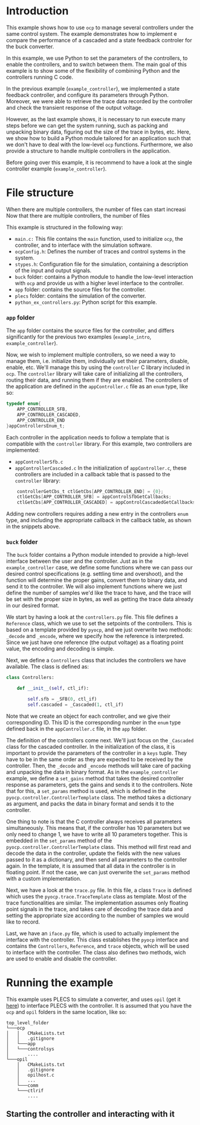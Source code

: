 # Introduction

This example shows how to use `ocp` to manage several controllers under the same control system. The example demonstrates how to implement e compare the performance of a cascaded and a state feedback controler for the buck converter.

In this example, we use Python to set the parameters of the controllers, to enable the controllers, and to switch between them.  The main goal of this example is to show some of the flexibility of combining Python and the controllers running C code. 

In the previous example (`example_controller`), we implemented a state feedback controller, and configure its parameters through Python. Moreover, we were able to retrieve the trace data recorded by the controller and check the transient response of the output voltage. 

However, as the last example shows, it is necessary to run execute many steps before we can get the system running, such as packing and unpacking binary data, figuring out the size of the trace in bytes, etc. Here, we show how to build a Python module tailored for an application such that we don't have to deal with the low-level `ocp` functions. Furthermore, we also provide a structure to handle multiple controllers in the application.

Before going over this example, it is recommend to have a look at the single controller example (`example_controller`). 


# File structure



When there are multiple controllers, the number of files can start increasi
Now that there are multiple controllers, the number of files 

This example is structured in the following way:

- `main.c:` This file contains the `main` function, used to initialize `ocp`, the controller, and to interface with the simulation software.
- `ocpConfig.h`: Defines the number of traces and control systems in the system.
- `stypes.h`: Configuration file for the simulation, containing a description of the input and output signals.
- `buck` folder: contains a Python module to handle the low-level interaction with `ocp` and provide us with a higher level interface to the controller.
- `app` folder: contains the source files for the controller.
- `plecs` folder: contains the simulation of the converter.
- `python_ex_controllers.py`: Python script for this example.

### `app` folder

The `app` folder contains the source files for the controller, and differs significantly for the previous two examples (`example_intro`, `example_controller`).

Now, we wish to implement multiple controllers, so we need a way to manage them, i.e. initialize them, individually set their parameters, disable, enable, etc. We'll manage this by using the `controller` C library included in `ocp`. The `controller` library will take care of initializing all the controllers, routing their data, and running them if they are enabled. The controllers of the application are defined in the `appController.c` file as an `enum` type, like so:
```c
typedef enum{
    APP_CONTROLLER_SFB,
    APP_CONTROLLER_CASCADED,
    APP_CONTROLLER_END
}appControllersEnum_t;
```
Each controller in the application needs to follow a template that is compatible with the `controller` library. For this example, two controllers are implemented:
- `appControllerSfb.c`
- `appControllerCascaded.c`
In the initialization of `appController.c`, these controllers are included in a callback table that is passed to the `controller` library:
```c
    controllerGetCbs_t ctlGetCbs[APP_CONTROLLER_END] = {0};
    ctlGetCbs[APP_CONTROLLER_SFB] = appControlSfbGetCallbacks;
    ctlGetCbs[APP_CONTROLLER_CASCADED] = appControlCascadedGetCallbacks;
```

Adding new controllers requires adding a new entry in the controllers `enum` type, and including the appropriate callback in the callback table, as shown in the snippets above.

### `buck` folder

The `buck` folder contains a Python module intended to provide a high-level interface between the user and the controller. Just as in the `example_controller` case, we define some functions where we can pass our desired control specifications (e.g. settling time and overshoot), and the function will determine the proper gains, convert them to binary data, and send it to the controller. We will also implement functions where we just define the number of samples we'd like the trace to have, and the trace will be set with the proper size in bytes, as well as getting the trace data already in our desired format.

We start by having a look at the  `controllers.py` file. This file defines a `Reference` class, which we use to set the setpoints of the controllers. This is based on a template provided by `pyocp`, and we just overwrite two methods: `_decode` and `_encode`, where we specify how the reference is interpreted. Since we just have one reference (the output voltage) as a floating point value, the encoding and decoding is simple.

Next, we define a `Controllers` class that includes the controllers we have available. The class is defined as:
```python
class Controllers:

    def __init__(self, ctl_if):

        self.sfb = _SFB(0, ctl_if)
        self.cascaded = _Cascaded(1, ctl_if)
```
Note that we create an object for each controller, and we give their corresponding ID. This ID is the corresponding number in the `enum` type defined back in the `appController.c` file, in the `app` folder.

The definition of the controllers come next. We'll just focus on the `_Cascaded` class for the cascaded controller. In the initialization of the class, it is important to provide the parameters of the controller in a `keys` tuple. They have to be in the same order as they are expected to be received by the controller. Then, the `_decode` and `_encode` methods will take care of packing and unpacking the data in binary format. As in the `example_controller` example, we define a `set_gains` method that takes the desired controller response as parameters, gets the gains and sends it to the controllers. Note that for this, a `set_params` method is used, which is defined in the `pyocp.controller.ControllerTemplate` class. The method takes a dictionary as argument, and packs the data in binary format and sends it to the controller. 

One thing to note is that the C controller always receives all parameters simultaneously. This means that, if the controller has 10 parameters but we only need to change 1, we have to write all 10 parameters together. This is embedded in the `set_params` method of the `pyocp.controller.ControllerTemplate` class. This method will first read and decode the data in the controller, update the fields with the new values passed to it as a dictionary, and then send all parameters to the controller again. In the template, it is assumed that all data in the controller is in floating point. If not the case, we can just overwrite the `set_params` method with a custom implementation.

Next, we have a look at the `trace.py` file. In this file, a class `Trace` is defined which uses the `pyocp.trace.TraceTemplate` class as template. Most of the trace functionalities are similar. The implementation assumes only floating point signals in the trace, and takes care of decoding the trace data and setting the appropriate size according to the number of samples we would like to record.

Last, we have an `iface.py` file, which is used to actually implement the interface with the controller. This class establishes the `pyocp` interface and contains the `Controllers`, `Reference`, and `trace` objects, which will be used to interface with the controller. The class also defines two methods, wich are used to enable and disable the controller.

# Running the example

This example uses PLECS to simulate a converter, and uses `opil` (get it [here](https://gitlab.rhrk.uni-kl.de/lrs/opil)) to interface PLECS with the controller. It is assumed that you have the `ocp` and `opil` folders in the same location, like so:

```
top_level_folder
└───ocp
│   │   CMakeLists.txt
│   │   .gitignore
│   └───app
│   └───controlsys
│       ....
└───opil
    │   CMakeLists.txt
    │   .gitignore
    │   opilhost.c
    │   ...
    └───comm
    └───ctlrif
        ....
```

## Starting the controller and interacting with it


